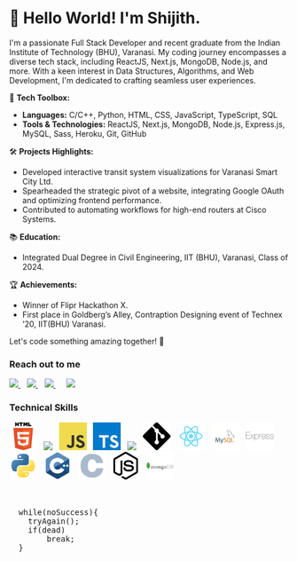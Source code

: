 # 👋 Hello World! I'm Shijith.

I'm a passionate Full Stack Developer and recent graduate from the Indian Institute of Technology (BHU), Varanasi. My coding journey encompasses a diverse tech stack, including ReactJS, Next.js, MongoDB, Node.js, and more. With a keen interest in Data Structures, Algorithms, and Web Development, I'm dedicated to crafting seamless user experiences.

🚀 **Tech Toolbox:**
- **Languages:** C/C++, Python, HTML, CSS, JavaScript, TypeScript, SQL
- **Tools & Technologies:** ReactJS, Next.js, MongoDB, Node.js, Express.js, MySQL, Sass, Heroku, Git, GitHub

🛠️ **Projects Highlights:**
- Developed interactive transit system visualizations for Varanasi Smart City Ltd.
- Spearheaded the strategic pivot of a website, integrating Google OAuth and optimizing frontend performance.
- Contributed to automating workflows for high-end routers at Cisco Systems.

📚 **Education:**
- Integrated Dual Degree in Civil Engineering, IIT (BHU), Varanasi, Class of 2024.

🏆 **Achievements:**
- Winner of Flipr Hackathon X.
- First place in Goldberg’s Alley, Contraption Designing event of Technex ’20, IIT(BHU) Varanasi.

Let's code something amazing together! 🚀

### Reach out to me

<p>
<a href="https://www.linkedin.com/in/shijiths"><img src="https://img.icons8.com/color/48/000000/linkedin.png"/> </a>&nbsp;&nbsp;
<a href="https://github.com/shijith-s"><img src="https://img.icons8.com/color/48/000000/github.png"/> </a>&nbsp;&nbsp;
<a href="https://www.facebook.com/shijith.santhosh"><img src="https://img.icons8.com/color/48/000000/facebook.png"/> </a>&nbsp;&nbsp;&nbsp;&nbsp;
<a href="https://www.instagram.com/shijith_santhosh"><img height = "45" src="https://cdn2.iconfinder.com/data/icons/social-icons-33/128/Instagram-512.png"/></a>&nbsp;&nbsp;
</p>

### Technical Skills
<div>
<code><img height="50" src="https://raw.githubusercontent.com/github/explore/80688e429a7d4ef2fca1e82350fe8e3517d3494d/topics/html/html.png"></code>&nbsp;&nbsp;
<code><img height="50" src="https://cdn.icon-icons.com/icons2/2107/PNG/512/file_type_css_icon_130661.png"></code>&nbsp;&nbsp;
<code><img height="50" src="https://raw.githubusercontent.com/github/explore/80688e429a7d4ef2fca1e82350fe8e3517d3494d/topics/javascript/javascript.png"></code>&nbsp;&nbsp;
<code><img height="50" src="https://raw.githubusercontent.com/github/explore/80688e429a7d4ef2fca1e82350fe8e3517d3494d/topics/typescript/typescript.png"></code>&nbsp;&nbsp;
<!--<code><img height="50" src="https://raw.githubusercontent.com/github/explore/80688e429a7d4ef2fca1e82350fe8e3517d3494d/topics/bootstrap/bootstrap.png"></code>&nbsp;&nbsp;-->
<code><img height="50" src="https://cdn.icon-icons.com/icons2/2107/PNG/512/file_type_sass_icon_130182.png"></code>&nbsp;&nbsp;
<code><img height="50" src="https://raw.githubusercontent.com/Workshape/tech-icons/72fd0e4dc0320a84dc489d9dd8f63338926098e0/icons/git.svg"></code>&nbsp;&nbsp;
<code><img height="50" src="https://raw.githubusercontent.com/github/explore/5c058a388828bb5fde0bcafd4bc867b5bb3f26f3/topics/react/react.png"></code>&nbsp;&nbsp;
<code><img height="50" 
src="https://raw.githubusercontent.com/github/explore/5c058a388828bb5fde0bcafd4bc867b5bb3f26f3/topics/mysql/mysql.png"></code>&nbsp;&nbsp;
<code><img height="50"         src="https://raw.githubusercontent.com/github/explore/80688e429a7d4ef2fca1e82350fe8e3517d3494d/topics/express/express.png"></code>&nbsp;&nbsp;
<code><img height="50" src="https://raw.githubusercontent.com/github/explore/80688e429a7d4ef2fca1e82350fe8e3517d3494d/topics/python/python.png"></code>&nbsp;&nbsp;
<code><img height="50" src="https://raw.githubusercontent.com/github/explore/80688e429a7d4ef2fca1e82350fe8e3517d3494d/topics/cpp/cpp.png"></code>&nbsp;&nbsp;
<code><img height="50" src="https://raw.githubusercontent.com/github/explore/80688e429a7d4ef2fca1e82350fe8e3517d3494d/topics/c/c.png"></code>&nbsp;&nbsp;
<code><img height="50" src="https://raw.githubusercontent.com/Workshape/tech-icons/72fd0e4dc0320a84dc489d9dd8f63338926098e0/icons/nodejs.svg"></code>&nbsp;&nbsp;
<code><img height="50" src="https://raw.githubusercontent.com/github/explore/80688e429a7d4ef2fca1e82350fe8e3517d3494d/topics/mongodb/mongodb.png"></code>&nbsp;&nbsp;
<!--<code><img height="50" src="https://raw.githubusercontent.com/github/explore/80688e429a7d4ef2fca1e82350fe8e3517d3494d/topics/sql/sql.png"></code>&nbsp;&nbsp;-->
<!--<code><img height="50" src="https://raw.githubusercontent.com/github/explore/80688e429a7d4ef2fca1e82350fe8e3517d3494d/topics/mysql/mysql.png"></code>&nbsp;&nbsp;-->
</div>
<br>
<br>
<div>
<pre>
  while(noSuccess){
    tryAgain();
    if(dead)
        break;
  }
</pre>
</div>
